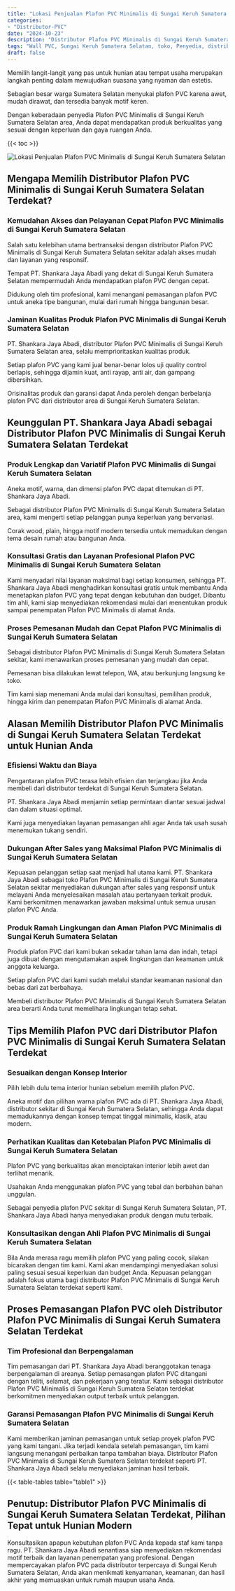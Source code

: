 ```yaml
---
title: "Lokasi Penjualan Plafon PVC Minimalis di Sungai Keruh Sumatera Selatan"
categories: 
- "Distributor-PVC"
date: "2024-10-23"
description: "Distributor Plafon PVC Minimalis di Sungai Keruh Sumatera Selatan untuk rumah, perkantoran, serta gerai. Panel terbaik, variasi motif, warna elegan, dengan layanan instalasi oleh tim profesional serta garansi resmi!|Servis penjualan Plafon PVC Minimalis di Sungai Keruh Sumatera Selatan untuk keperluan rumah, perkantoran, maupun ritel, beserta produk unggulan dan penempatan oleh teknisi berpengalaman serta jaminan resmi.|Solusi Plafon PVC Minimalis di Sungai Keruh Sumatera Selatan yang terbukti untuk hunian, office, dan toko, bersama material unggulan dan instalasi ditangani oleh teknisi ahli dan jaminan resmi.|Penjualan Plafon PVC Minimalis di Sungai Keruh Sumatera Selatan untuk rumah, kantor, dan ritel, beserta panel unggulan dan penempatan oleh tenaga ahli profesional, dilengkapi beserta garansi resmi.}"
tags: "Wall PVC, Sungai Keruh Sumatera Selatan, toko, Penyedia, distributor"
draft: false
---
```


Memilih langit-langit yang pas untuk hunian atau tempat usaha merupakan langkah penting dalam mewujudkan suasana yang nyaman dan estetis.

Sebagian besar warga Sumatera Selatan menyukai plafon PVC karena awet, mudah dirawat, dan tersedia banyak motif keren.

Dengan keberadaan penyedia Plafon PVC Minimalis di Sungai Keruh Sumatera Selatan area, Anda dapat mendapatkan produk berkualitas yang sesuai dengan keperluan dan gaya ruangan Anda.

{{< toc >}}

![Lokasi Penjualan Plafon PVC Minimalis di Sungai Keruh Sumatera Selatan](/images/Distributor-PVC/Lokasi-Penjualan-Plafon-PVC-Minimalis-di-Sungai-Keruh-Sumatera-Selatan.png)


## Mengapa Memilih Distributor Plafon PVC Minimalis di Sungai Keruh Sumatera Selatan Terdekat?

### Kemudahan Akses dan Pelayanan Cepat Plafon PVC Minimalis di Sungai Keruh Sumatera Selatan

Salah satu kelebihan utama bertransaksi dengan distributor Plafon PVC Minimalis di Sungai Keruh Sumatera Selatan sekitar adalah akses mudah dan layanan yang responsif.

Tempat PT. Shankara Jaya Abadi yang dekat di Sungai Keruh Sumatera Selatan mempermudah Anda mendapatkan plafon PVC dengan cepat.

Didukung oleh tim profesional, kami menangani pemasangan plafon PVC untuk aneka tipe bangunan, mulai dari rumah hingga bangunan besar.

### Jaminan Kualitas Produk Plafon PVC Minimalis di Sungai Keruh Sumatera Selatan

PT. Shankara Jaya Abadi, distributor Plafon PVC Minimalis di Sungai Keruh Sumatera Selatan area, selalu memprioritaskan kualitas produk.

Setiap plafon PVC yang kami jual benar-benar lolos uji quality control berlapis, sehingga dijamin kuat, anti rayap, anti air, dan gampang dibersihkan.

Orisinalitas produk dan garansi dapat Anda peroleh dengan berbelanja plafon PVC dari distributor area di Sungai Keruh Sumatera Selatan.

## Keunggulan PT. Shankara Jaya Abadi sebagai Distributor Plafon PVC Minimalis di Sungai Keruh Sumatera Selatan Terdekat

### Produk Lengkap dan Variatif Plafon PVC Minimalis di Sungai Keruh Sumatera Selatan

Aneka motif, warna, dan dimensi plafon PVC dapat ditemukan di PT. Shankara Jaya Abadi.

Sebagai distributor Plafon PVC Minimalis di Sungai Keruh Sumatera Selatan area, kami mengerti setiap pelanggan punya keperluan yang bervariasi.

Corak wood, plain, hingga motif modern tersedia untuk memadukan dengan tema desain rumah atau bangunan Anda.

### Konsultasi Gratis dan Layanan Profesional Plafon PVC Minimalis di Sungai Keruh Sumatera Selatan

Kami menyadari nilai layanan maksimal bagi setiap konsumen, sehingga PT. Shankara Jaya Abadi menghadirkan konsultasi gratis untuk membantu Anda menetapkan plafon PVC yang tepat dengan kebutuhan dan budget. Dibantu tim ahli, kami siap menyediakan rekomendasi mulai dari menentukan produk sampai penempatan Plafon PVC Minimalis di alamat Anda.

### Proses Pemesanan Mudah dan Cepat Plafon PVC Minimalis di Sungai Keruh Sumatera Selatan

Sebagai distributor Plafon PVC Minimalis di Sungai Keruh Sumatera Selatan sekitar, kami menawarkan proses pemesanan yang mudah dan cepat.

Pemesanan bisa dilakukan lewat telepon, WA, atau berkunjung langsung ke toko.

Tim kami siap menemani Anda mulai dari konsultasi, pemilihan produk, hingga kirim dan penempatan Plafon PVC Minimalis di alamat Anda.

## Alasan Memilih Distributor Plafon PVC Minimalis di Sungai Keruh Sumatera Selatan Terdekat untuk Hunian Anda

### Efisiensi Waktu dan Biaya

Pengantaran plafon PVC terasa lebih efisien dan terjangkau jika Anda membeli dari distributor terdekat di Sungai Keruh Sumatera Selatan.

PT. Shankara Jaya Abadi menjamin setiap permintaan diantar sesuai jadwal dan dalam situasi optimal.

Kami juga menyediakan layanan pemasangan ahli agar Anda tak usah susah menemukan tukang sendiri.

### Dukungan After Sales yang Maksimal Plafon PVC Minimalis di Sungai Keruh Sumatera Selatan

Kepuasan pelanggan setiap saat menjadi hal utama kami. PT. Shankara Jaya Abadi sebagai toko Plafon PVC Minimalis di Sungai Keruh Sumatera Selatan sekitar menyediakan dukungan after sales yang responsif untuk melayani Anda menyelesaikan masalah atau pertanyaan terkait produk. Kami berkomitmen menawarkan jawaban maksimal untuk semua urusan plafon PVC Anda.

### Produk Ramah Lingkungan dan Aman Plafon PVC Minimalis di Sungai Keruh Sumatera Selatan

Produk plafon PVC dari kami bukan sekadar tahan lama dan indah, tetapi juga dibuat dengan mengutamakan aspek lingkungan dan keamanan untuk anggota keluarga.

Setiap plafon PVC dari kami sudah melalui standar keamanan nasional dan bebas dari zat berbahaya.

Membeli distributor Plafon PVC Minimalis di Sungai Keruh Sumatera Selatan area berarti Anda turut memelihara lingkungan tetap sehat.

## Tips Memilih Plafon PVC dari Distributor Plafon PVC Minimalis di Sungai Keruh Sumatera Selatan Terdekat

### Sesuaikan dengan Konsep Interior

Pilih lebih dulu tema interior hunian sebelum memilih plafon PVC.

Aneka motif dan pilihan warna plafon PVC ada di PT. Shankara Jaya Abadi, distributor sekitar di Sungai Keruh Sumatera Selatan, sehingga Anda dapat memadukannya dengan konsep tempat tinggal minimalis, klasik, atau modern.

### Perhatikan Kualitas dan Ketebalan Plafon PVC Minimalis di Sungai Keruh Sumatera Selatan

Plafon PVC yang berkualitas akan menciptakan interior lebih awet dan terlihat menarik.

Usahakan Anda menggunakan plafon PVC yang tebal dan berbahan bahan unggulan.

Sebagai penyedia plafon PVC sekitar di Sungai Keruh Sumatera Selatan, PT. Shankara Jaya Abadi hanya menyediakan produk dengan mutu terbaik.

### Konsultasikan dengan Ahli Plafon PVC Minimalis di Sungai Keruh Sumatera Selatan

Bila Anda merasa ragu memilih plafon PVC yang paling cocok, silakan bicarakan dengan tim kami. Kami akan mendampingi menyediakan solusi paling sesuai sesuai keperluan dan budget Anda. Kepuasan pelanggan adalah fokus utama bagi distributor Plafon PVC Minimalis di Sungai Keruh Sumatera Selatan terdekat seperti kami.

## Proses Pemasangan Plafon PVC oleh Distributor Plafon PVC Minimalis di Sungai Keruh Sumatera Selatan Terdekat

### Tim Profesional dan Berpengalaman

Tim pemasangan dari PT. Shankara Jaya Abadi beranggotakan tenaga berpengalaman di areanya. Setiap pemasangan plafon PVC ditangani dengan teliti, selamat, dan pekerjaan yang teratur. Kami sebagai distributor Plafon PVC Minimalis di Sungai Keruh Sumatera Selatan terdekat berkomitmen menyediakan output terbaik untuk pelanggan.

### Garansi Pemasangan Plafon PVC Minimalis di Sungai Keruh Sumatera Selatan

Kami memberikan jaminan pemasangan untuk setiap proyek plafon PVC yang kami tangani. Jika terjadi kendala setelah pemasangan, tim kami langsung menangani perbaikan tanpa tambahan biaya. Distributor Plafon PVC Minimalis di Sungai Keruh Sumatera Selatan terdekat seperti PT. Shankara Jaya Abadi selalu menyediakan jaminan hasil terbaik.

{{< table-tables table="table1" >}}

## Penutup: Distributor Plafon PVC Minimalis di Sungai Keruh Sumatera Selatan Terdekat, Pilihan Tepat untuk Hunian Modern

Konsultasikan apapun kebutuhan plafon PVC Anda kepada staf kami tanpa ragu. PT. Shankara Jaya Abadi senantiasa siap menyediakan rekomendasi motif terbaik dan layanan penempatan yang profesional. Dengan mempercayakan plafon PVC pada distributor terpercaya di Sungai Keruh Sumatera Selatan, Anda akan menikmati kenyamanan, keamanan, dan hasil akhir yang memuaskan untuk rumah maupun usaha Anda.